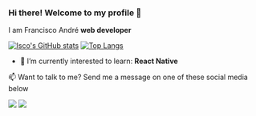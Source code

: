 ### Hi there! Welcome to my profile 👋
<p align="left">
  I am Francisco André <strong>web developer</strong>
</p>

<!--
**Isco170/Isco170** is a ✨ _special_ ✨ repository because its `README.md` (this file) appears on your GitHub profile.-->

[![Isco's GitHub stats](https://github-readme-stats.vercel.app/api?username=Isco170&count_private=true&theme=tokyonight&showicons=true)](https://github.com/Isco170/Isco170)
[![Top Langs](https://github-readme-stats.vercel.app/api/top-langs/?username=Isco170&layout=compact&langs_count=10&theme=tokyonight)](https://github.com/Isco170/Isco170)

- 🌱 I’m currently interested to learn: <strong>React Native</strong>

<p align="left">
📫  Want to talk to me? Send me a message on one of these social media below
</p>

<p align="left">
<a href="mailto:franciscodamana@gmail.com" alt="Gmail">
<img src="https://img.shields.io/badge/-franciscodamana@gmail.com-e34c41?style=flat-square&labelColor=e34c41&logo=gmail&logoColor=white" /></a>
  
<a href="https://www.linkedin.com/in/francisco-andré-201687206">
<img src="https://img.shields.io/badge/Isco170-blue?style=flat-square&logo=linkedin&labelColor=blue" /></a>
  
 </p>
<!--
- 🔭 I’m currently working on ...
 ...
- 👯 I’m looking to collaborate on ...
- 🤔 I’m looking for help with ...
- 💬 Ask me about ...
- 📫 How to reach me: ...
- 😄 Pronouns: ...
- ⚡ Fun fact: ...
-->

